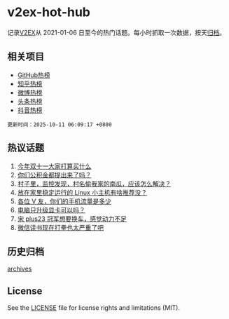 # v2ex-hot-hub

 记录[V2EX](https://www.v2ex.com/)从 2021-01-06 日至今的热门话题。每小时抓取一次数据，按天[归档](archives)。
 
 ## 相关项目

- [GitHub热榜](https://github.com/lonnyzhang423/github-hot-hub)
- [知乎热榜](https://github.com/lonnyzhang423/zhihu-hot-hub)
- [微博热榜](https://github.com/lonnyzhang423/weibo-hot-hub)
- [头条热榜](https://github.com/lonnyzhang423/toutiao-hot-hub)
- [抖音热榜](https://github.com/lonnyzhang423/douyin-hot-hub)


 `更新时间：2025-10-11 06:09:17 +0800`

## 热议话题

1. [今年双十一大家打算买什么](https://www.v2ex.com/t/1164050)
1. [你们公积金都提出来了吗？](https://www.v2ex.com/t/1164073)
1. [村子里，监控发现，村名偷我家的南瓜，应该怎么解决？](https://www.v2ex.com/t/1164060)
1. [放在家里稳定运行的 Linux 小主机有啥推荐没？](https://www.v2ex.com/t/1164108)
1. [各位 V 友，你们的手机流量是多少](https://www.v2ex.com/t/1164179)
1. [电脑只升级显卡可以吗？](https://www.v2ex.com/t/1164098)
1. [宋 plus23 冠军想要换车，感觉动力不足](https://www.v2ex.com/t/1164076)
1. [微信读书现在打拳也太严重了吧](https://www.v2ex.com/t/1164166)

## 历史归档

[archives](archives)

## License

See the [LICENSE](LICENSE) file for license rights and limitations (MIT).
